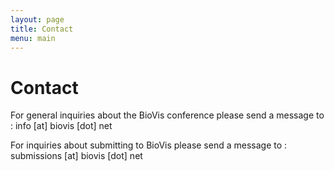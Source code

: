 ```yaml
---
layout: page
title: Contact
menu: main
---
```


# Contact

For general inquiries about the BioVis conference please send a message to : info [at] biovis [dot] net

For inquiries about submitting to BioVis please send a message to : submissions [at] biovis [dot] net

<!-- 
<iframe src="https://docs.google.com/forms/d/e/1FAIpQLSfXFBQSS__o0zuhgguNwC9KJSkiJ7kV7rm7OZbUKhq2-CjOZA/viewform?embedded=true" width="760" height="500" frameborder="0" marginheight="0" marginwidth="0">Loading...</iframe>
-->
